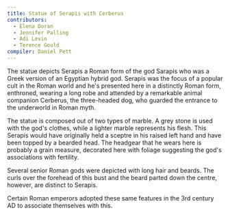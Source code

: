```yaml
---
title: Statue of Serapis with Cerberus
contributors:
  - Elena Doran
  - Jennifer Palling
  - Adi Levin
  - Terence Gould
compiler: Daniel Pett
---
```

The statue depicts Serapis a Roman form of the god Sarapis who was a Greek version of an Egyptian hybrid god. Serapis was the focus of a popular cult in the Roman world and he's presented here in a distinctly Roman form, enthroned, wearing a long robe and attended by a remarkable animal companion Cerberus, the three-headed dog, who guarded the entrance to the underworld in Roman myth.

The statue is composed out of two types of marble. A grey stone is used with the god's clothes, while a lighter marble represents his flesh. This Serapis would have originally held a sceptre in his raised left hand and have been topped by a bearded head. The headgear that he wears here is probably a grain measure, decorated here with foliage suggesting the god's associations with fertility.

Several senior Roman gods were depicted with long hair and beards. The curls over the forehead of this bust and the beard parted down the centre, however, are distinct to Serapis.

Certain Roman emperors adopted these same features in the 3rd century AD to associate themselves with this.
